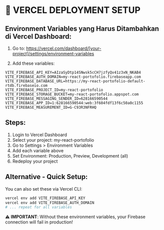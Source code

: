 # 🔧 VERCEL DEPLOYMENT SETUP

## Environment Variables yang Harus Ditambahkan di Vercel Dashboard:

1. Go to: https://vercel.com/dashboard/[your-project]/settings/environment-variables

2. Add these variables:

```
VITE_FIREBASE_API_KEY=AIzaSyDtp14SNwsk5cCH7jzfyQv41z3xN_NKAB4
VITE_FIREBASE_AUTH_DOMAIN=my-react-portofolio.firebaseapp.com  
VITE_FIREBASE_DATABASE_URL=https://my-react-portofolio-default-rtdb.firebaseio.com
VITE_FIREBASE_PROJECT_ID=my-react-portofolio
VITE_FIREBASE_STORAGE_BUCKET=my-react-portofolio.appspot.com
VITE_FIREBASE_MESSAGING_SENDER_ID=628166590544
VITE_FIREBASE_APP_ID=1:628166590544:web:3f604fdf13f6c50a0c1155
VITE_FIREBASE_MEASUREMENT_ID=G-C93R3NFRHQ
```

## Steps:
1. Login to Vercel Dashboard
2. Select your project: my-react-portofolio
3. Go to Settings > Environment Variables  
4. Add each variable above
5. Set Environment: Production, Preview, Development (all)
6. Redeploy your project

## Alternative - Quick Setup:
You can also set these via Vercel CLI:

```bash
vercel env add VITE_FIREBASE_API_KEY
vercel env add VITE_FIREBASE_AUTH_DOMAIN
# ... repeat for all variables
```

⚠️ **IMPORTANT**: Without these environment variables, your Firebase connection will fail in production!
